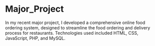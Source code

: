 # Major_Project
In my recent major project, I developed a comprehensive online food ordering system, designed to streamline the food ordering and delivery process for restaurants. Technologies used included HTML, CSS, JavaScript, PHP, and MySQL.
